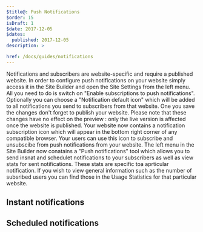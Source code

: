 ```yaml
---
$title@: Push Notifications
$order: 15
isDraft: 1
$date: 2017-12-05
$dates:
  published: 2017-12-05
description: >

href: /docs/guides/notifications
---
```


Notifications and subscribers are website-specific and require a published website. 
In order to configure push notifications on your website simply access it in the Site Builder and open the Site Settings from the left menu. All you need to do is switch on "Enable subscriptions to push notifications". Optionally you can choose a "Notification default icon" which will be added to all notifications you send to subscribers from that website. One you save the changes don't forget to publish your website. Please note that these changes have no effect on the preview : only the live version is affected once the website is published.
Your website now contains a notification subscription icon which will appear in the bottom right corner of any compatible browser. Your users can use this icon to subscribe and unsubscibe from push notifications from your website.
The left menu in the Site Builder now conatains a "Push notifications" tool which allows you to send insnat and schedulet notifications to your subscribers as well as view stats for sent notifications. These stats are specific toa aprticular notification. If you wish to view general information such as the number of subsribed users you can find those in the Usage Statistics for that particular website. 

## Instant notifications

## Scheduled notifications

